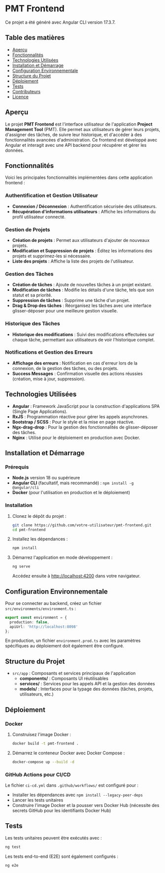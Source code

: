 # PMT Frontend

Ce projet a été généré avec Angular CLI version 17.3.7.

## Table des matières
- [Aperçu](#aperçu)
- [Fonctionnalités](#fonctionnalités)
- [Technologies Utilisées](#technologies-utilisées)
- [Installation et Démarrage](#installation-et-démarrage)
- [Configuration Environnementale](#configuration-environnementale)
- [Structure du Projet](#structure-du-projet)
- [Déploiement](#déploiement)
- [Tests](#tests)
- [Contributeurs](#contributeurs)
- [Licence](#licence)

## Aperçu

Le projet **PMT Frontend** est l'interface utilisateur de l'application **Project Management Tool** (PMT). Elle permet aux utilisateurs de gérer leurs projets, d'assigner des tâches, de suivre leur historique, et d'accéder à des fonctionnalités avancées d'administration. Ce frontend est développé avec Angular et interagit avec une API backend pour récupérer et gérer les données.

## Fonctionnalités

Voici les principales fonctionnalités implémentées dans cette application frontend :

### Authentification et Gestion Utilisateur
- **Connexion / Déconnexion** : Authentification sécurisée des utilisateurs.
- **Récupération d'informations utilisateurs** : Affiche les informations du profil utilisateur connecté.
  
### Gestion de Projets
- **Création de projets** : Permet aux utilisateurs d'ajouter de nouveaux projets.
- **Modification et Suppression de projets** : Éditez les informations des projets et supprimez-les si nécessaire.
- **Liste des projets** : Affiche la liste des projets de l'utilisateur.
  
### Gestion des Tâches
- **Création de tâches** : Ajoute de nouvelles tâches à un projet existant.
- **Modification de tâches** : Modifie les détails d'une tâche, tels que son statut et sa priorité.
- **Suppression de tâches** : Supprime une tâche d'un projet.
- **Drag & Drop des tâches** : Réorganisez les tâches avec une interface glisser-déposer pour une meilleure gestion visuelle.
  
### Historique des Tâches
- **Historique des modifications** : Suivi des modifications effectuées sur chaque tâche, permettant aux utilisateurs de voir l'historique complet.

### Notifications et Gestion des Erreurs
- **Affichage des erreurs** : Notification en cas d'erreur lors de la connexion, de la gestion des tâches, ou des projets.
- **Success Messages** : Confirmation visuelle des actions réussies (création, mise à jour, suppression).

## Technologies Utilisées

- **Angular** : Framework JavaScript pour la construction d'applications SPA (Single Page Applications).
- **RxJS** : Programmation réactive pour gérer les appels asynchrones.
- **Bootstrap / SCSS** : Pour le style et la mise en page réactive.
- **Ngx-drag-drop** : Pour la gestion des fonctionnalités de glisser-déposer des tâches.
- **Nginx** : Utilisé pour le déploiement en production avec Docker.

## Installation et Démarrage

### Prérequis

- **Node.js** version 18 ou supérieure
- **Angular CLI** (facultatif, mais recommandé) : `npm install -g @angular/cli`
- **Docker** (pour l'utilisation en production et le déploiement)

### Installation

1. Clonez le dépôt du projet :
   ```bash
   git clone https://github.com/votre-utilisateur/pmt-frontend.git
   cd pmt-frontend
   ```

2. Installez les dépendances :
   ```bash
   npm install
   ```

3. Démarrez l'application en mode développement :
   ```bash
   ng serve
   ```
   Accédez ensuite à [http://localhost:4200](http://localhost:4200) dans votre navigateur.

## Configuration Environnementale

Pour se connecter au backend, créez un fichier `src/environments/environment.ts` :

```typescript
export const environment = {
  production: false,
  apiUrl: 'http://localhost:8098'
};
```

En production, un fichier `environment.prod.ts` avec les paramètres spécifiques au déploiement doit également être configuré.

## Structure du Projet

- `src/app` : Composants et services principaux de l'application
  - **components/** : Composants UI réutilisables
  - **services/** : Services pour les appels API et la gestion des données
  - **models/** : Interfaces pour la typage des données (tâches, projets, utilisateurs, etc.)

## Déploiement

### Docker

1. Construisez l'image Docker :
   ```bash
   docker build -t pmt-frontend .
   ```

2. Démarrez le conteneur Docker avec Docker Compose :
   ```bash
   docker-compose up --build -d
   ```

### GitHub Actions pour CI/CD

Le fichier `ci-cd.yml` dans `.github/workflows/` est configuré pour :
- Installer les dépendances avec `npm install --legacy-peer-deps`
- Lancer les tests unitaires
- Construire l'image Docker et la pousser vers Docker Hub (nécessite des secrets GitHub pour les identifiants Docker Hub)

## Tests

Les tests unitaires peuvent être exécutés avec :

```bash
ng test
```

Les tests end-to-end (E2E) sont également configurés :

```bash
ng e2e
```
